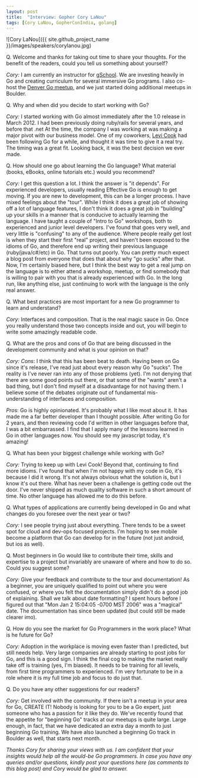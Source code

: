 ```yaml
---
layout: post
title:  "Interview: Gopher Cory LaNou"
tags: [Cory LaNou, GopherConIndia, golang]
---
```


![Cory LaNou]({{ site.github_project_name }}/images/speakers/corylanou.jpg)

Q. Welcome and thanks for taking out time to share your thoughts. For the benefit of the readers, could you tell us something about yourself?

_Cory:_ I am currently an instructor for [gSchool](http://gSchool.it). We are investing heavily in Go and creating curriculum for several immersive Go programs. I also co-host the [Denver Go meetup](http://www.meetup.com/denvergophers), and we just started doing additional meetups in Boulder.

Q. Why and when did you decide to start working with Go?

_Cory:_ I started working with Go almost immediately after the 1.0 release in March 2012. I had been previously doing ruby/rails for several years, and before that .net At the time, the company I was working at was making a major pivot with our business model. One of my coworkers, [Levi Cook](https://twitter.com/levicook) had been following Go for a while, and thought it was time to give it a real try. The timing was a great fit. Looking back, it was the best decision we ever made.

Q. How should one go about learning the Go language? What material (books, eBooks, online tutorials etc.) would you recommend?

_Cory:_ I get this question a lot. I think the answer is "it depends". For experienced developers, usually reading Effective Go is enough to get moving. If you are new to development, this can be a longer process. I have mixed feelings about the "tour". While I think it does a great job of showing off a lot of language features, I don't think it does a great job in "building" up your skills in a manner that is conducive to actually learning the language. I have taught a couple of "Intro to Go" workshops, both to experienced and junior level developers. I've found that goes very well, and very little is "confusing" to any of the audience. Where people really get lost is when they start their first "real" project, and haven't been exposed to the idioms of Go, and therefore end up writing their previous language (ruby/java/c#/etc) in Go. That turns out poorly. You can pretty much expect a blog post from everyone that does that about why "go sucks" after that. Now, I'm certainly biased here, but I think the best way to get a real jump on the language is to either attend a workshop, meetup, or find somebody that is willing to pair with you that is already experienced with Go. In the long run, like anything else, just continuing to work with the language is the only real answer.

Q. What best practices are most important for a new Go programmer to learn and understand?

_Cory:_ Interfaces and composition. That is the real magic sauce in Go. Once you really understand those two concepts inside and out, you will begin to write some amazingly readable code.

Q. What are the pros and cons of Go that are being discussed in the development community and what is your opinion on that?

_Cory:_ _Cons_: I think that this has been beat to death. Having been on Go since it's release, I've read just about every reason why Go "sucks". The reality is I've never ran into any of those problems (yet). I'm not denying that there are some good points out there, or that some of the "wants" aren't a bad thing, but I don't find myself at a disadvantage for not having them. I believe some of the debates originate out of fundamental mis-understanding of interfaces and composition.

_Pros_: Go is highly opinionated. It's probably what I like most about it. It has made me a far better developer than I thought possible. After writing Go for 2 years, and then reviewing code I'd written in other languages before that, I was a bit embarrassed. I find that I apply many of the lessons learned in Go in other languages now. You should see my javascript today, it's amazing!

Q. What has been your biggest challenge while working with Go?

_Cory:_ Trying to keep up with Levi Cook! Beyond that, continuing to find more idioms. I've found that when I'm not happy with my code in Go, it's because I did it wrong. It's not always obvious what the solution is, but I know it's out there. What has never been a challenge is getting code out the door. I've never shipped as much quality software in such a short amount of time. No other language has allowed me to do this before.

Q. What types of applications are currently being developed in Go and what changes do you foresee over the next year or two?

_Cory:_ I see people trying just about everything. There tends to be a sweet spot for cloud and dev-ops focused projects. I'm hoping to see mobile become a platform that Go can develop for in the future (not just android, but ios as well).

Q. Most beginners in Go would like to contribute their time, skills and expertise to a project but invariably are unaware of where and how to do so. Could you suggest some?

_Cory:_ Give your feedback and contribute to the tour and documentation! As a beginner, you are uniquely qualified to point out where you were confused, or where you felt the documentation simply didn't do a good job of explaining. Shall we talk about date formatting? I spent hours before I figured out that "Mon Jan 2 15:04:05 -0700 MST 2006" was a "magical" date. The documentation has since been updated (but could still be made clearer imo).

Q. How do you see the market for Go Programmers in the work place? What is he future for Go?

_Cory:_ Adoption in the workplace is moving even faster than I predicted, but still needs help. Very large companies are already starting to post jobs for Go, and this is a good sign. I think the final cog to making the market really take off is training (yes, I'm biased). It needs to be training for all levels, from first time programmers to experienced. I'm very fortunate to be in a role where it is my full time job and focus to do just that.

Q. Do you have any other suggestions for our readers?

_Cory:_ Get involved with the community. If there isn't a meetup in your area for Go, CREATE IT! Nobody is looking for you to be a Go expert, just someone who has a passion for it like they do. We've recently found that the appetite for "beginning Go" tracks at our meetups is quite large. Large enough, in fact, that we have dedicated an extra day a month to just beginning Go training. We have also launched a beginning Go track in Boulder as well, that starts next month.

_Thanks Cory for sharing your views with us. I am confident that your insights would help all the would-be Go programmers. In case you have any queries and/or questions, kindly post your questions here (as comments to this blog post) and Cory would be glad to answer._
